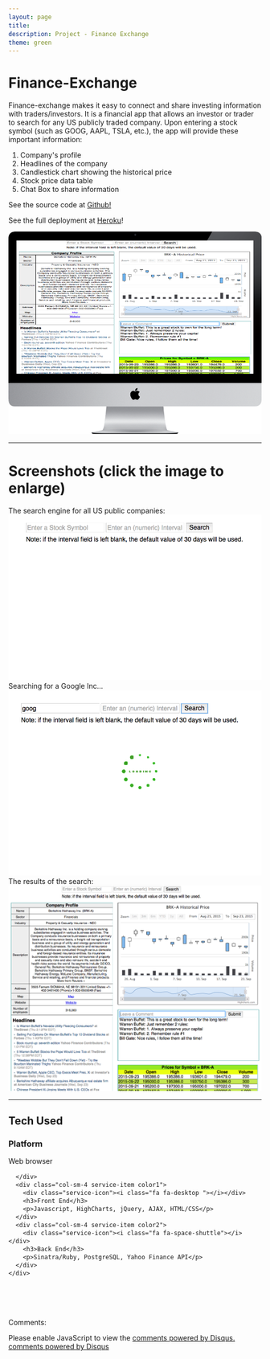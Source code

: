 ```yaml
---
layout: page
title:
description: Project - Finance Exchange
theme: green
---
```


<!-- App Information -->
<div class="row">
  <div class="col-md-6 col-sm-offset-1">
    <h1 class="header-title">Finance-Exchange</h1>
    <p class="lead">Finance-exchange makes it easy to connect and share investing information with traders/investors. It is a financial app that allows an investor or trader to search for any US publicly traded company. Upon entering a stock symbol (such as GOOG, AAPL, TSLA, etc.), the app will provide these important information:
      <ol class="lead">
        <li>Company's profile</li>
        <li>Headlines of the company</li>
        <li>Candlestick chart showing the historical price</li>
        <li>Stock price data table</li>
        <li>Chat Box to share information</li>
      </ol>
  </p>
    <p class="lead">See the source code at <a href="https://github.com/gVien/finance-exchange" target="_">Github!</a></p>
    <p class="lead">See the full deployment at <a href="http://finance-exchange.herokuapp.com" target="_">Heroku</a>!</p>
  </div>
  <div class="col-md-5">
    <img class="app-img-resize" src="images/finance-exchange.png">
  </div>
</div>
<hr>

<!-- Screenshot -->
<div class="row col-sm-offset-1">
  <h1 class="header-title">Screenshots<span class="title-reduced-size"> (click the image to enlarge)</span></h1>
  <div class="col-md-4">The search engine for all US public companies: <a href="images/search-box.png" data-lightbox="screenshot"><img class="border resize" src="images/search-box.png" alt="stock search engine"></a></div>
  <div class="col-md-4">Searching for a Google Inc... <a href="images/searching-goog.png" data-lightbox="screenshot"><img class="border resize" src="images/searching-goog.png" alt="Searching for Google Inc."></a></div>
  <div class="col-md-4">The results of the search: <a href="images/finance-exchange-original.png" data-lightbox="screenshot"><img class="border resize" src="images/finance-exchange-original.png" alt="Search results of Birshirk Hathaway Inc."></a></div>
</div>
<hr>

<!-- Technology Used -->
<section id="services" class="add-padding bg-color-light-gray">
  <div class="container">
    <h1 class="section-title big-text">Tech Used</h1>
    <div class="row">
      <div class="col-sm-4 service-item color3 ">
        <div class="service-icon"><i class="fa fa-lightbulb-o"></i></div>
        <h3>Platform</h3>
        <p>Web browser</p>

      </div>
      <div class="col-sm-4 service-item color1">
        <div class="service-icon"><i class="fa fa-desktop "></i></div>
        <h3>Front End</h3>
        <p>Javascript, HighCharts, jQuery, AJAX, HTML/CSS</p>
      </div>
      <div class="col-sm-4 service-item color2">
        <div class="service-icon"><i class="fa fa-space-shuttle"></i></div>
        <h3>Back End</h3>
        <p>Sinatra/Ruby, PostgreSQL, Yahoo Finance API</p>
      </div>
    </div>
  </div>
</section>

<br><br><br><br>
Comments:

<div id="disqus_thread"></div>
<script type="text/javascript">
  /* * * in case my cohort wants to know how to set up
  1. after getting a disqus account, you will be creating a "short name" (e.g. thisisyourshortname.disqus.com)
  2. put that name within the quote `...` below in the disqus_shortname variable
  3. Done! * * */
  var disqus_shortname = '{{site.disqushandler}}';

  /* * * DON'T EDIT BELOW THIS LINE * * */
  (function() {
      var dsq = document.createElement('script'); dsq.type = 'text/javascript'; dsq.async = true;
      dsq.src = '//' + disqus_shortname + '.disqus.com/embed.js';
      (document.getElementsByTagName('head')[0] || document.getElementsByTagName('body')[0]).appendChild(dsq);
  })();
</script>
<noscript>Please enable JavaScript to view the <a href="http://disqus.com/?ref_noscript">comments powered by Disqus.</a></noscript>
<a href="http://disqus.com" class="dsq-brlink">comments powered by <span class="logo-disqus">Disqus</span></a>


